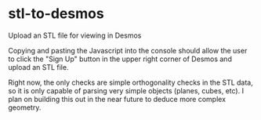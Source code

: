 # stl-to-desmos
Upload an STL file for viewing in Desmos

Copying and pasting the Javascript into the console should allow the user to click the "Sign Up" button in the upper right corner of Desmos and upload an STL file.

Right now, the only checks are simple orthogonality checks in the STL data, so it is only capable of parsing very simple objects (planes, cubes, etc).  I plan on building this out in the near future to deduce more complex geometry.
